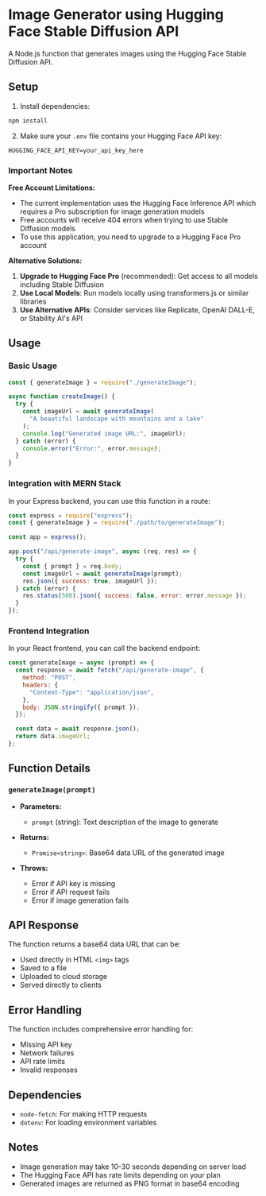 # Image Generator using Hugging Face Stable Diffusion API

A Node.js function that generates images using the Hugging Face Stable Diffusion API.

## Setup

1. Install dependencies:

```bash
npm install
```

2. Make sure your `.env` file contains your Hugging Face API key:

```
HUGGING_FACE_API_KEY=your_api_key_here
```

### Important Notes

**Free Account Limitations:**

- The current implementation uses the Hugging Face Inference API which requires a Pro subscription for image generation models
- Free accounts will receive 404 errors when trying to use Stable Diffusion models
- To use this application, you need to upgrade to a Hugging Face Pro account

**Alternative Solutions:**

1. **Upgrade to Hugging Face Pro** (recommended): Get access to all models including Stable Diffusion
2. **Use Local Models**: Run models locally using transformers.js or similar libraries
3. **Use Alternative APIs**: Consider services like Replicate, OpenAI DALL-E, or Stability AI's API

## Usage

### Basic Usage

```javascript
const { generateImage } = require("./generateImage");

async function createImage() {
  try {
    const imageUrl = await generateImage(
      "A beautiful landscape with mountains and a lake"
    );
    console.log("Generated image URL:", imageUrl);
  } catch (error) {
    console.error("Error:", error.message);
  }
}
```

### Integration with MERN Stack

In your Express backend, you can use this function in a route:

```javascript
const express = require("express");
const { generateImage } = require("./path/to/generateImage");

const app = express();

app.post("/api/generate-image", async (req, res) => {
  try {
    const { prompt } = req.body;
    const imageUrl = await generateImage(prompt);
    res.json({ success: true, imageUrl });
  } catch (error) {
    res.status(500).json({ success: false, error: error.message });
  }
});
```

### Frontend Integration

In your React frontend, you can call the backend endpoint:

```javascript
const generateImage = async (prompt) => {
  const response = await fetch("/api/generate-image", {
    method: "POST",
    headers: {
      "Content-Type": "application/json",
    },
    body: JSON.stringify({ prompt }),
  });

  const data = await response.json();
  return data.imageUrl;
};
```

## Function Details

### `generateImage(prompt)`

- **Parameters:**

  - `prompt` (string): Text description of the image to generate

- **Returns:**

  - `Promise<string>`: Base64 data URL of the generated image

- **Throws:**
  - Error if API key is missing
  - Error if API request fails
  - Error if image generation fails

## API Response

The function returns a base64 data URL that can be:

- Used directly in HTML `<img>` tags
- Saved to a file
- Uploaded to cloud storage
- Served directly to clients

## Error Handling

The function includes comprehensive error handling for:

- Missing API key
- Network failures
- API rate limits
- Invalid responses

## Dependencies

- `node-fetch`: For making HTTP requests
- `dotenv`: For loading environment variables

## Notes

- Image generation may take 10-30 seconds depending on server load
- The Hugging Face API has rate limits depending on your plan
- Generated images are returned as PNG format in base64 encoding
